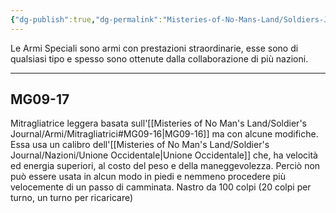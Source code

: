 ```yaml
---
{"dg-publish":true,"dg-permalink":"Misteries-of-No-Mans-Land/Soldiers-Journal/Armi/armi-speciali/index.html","permalink":"/Misteries-of-No-Mans-Land/Soldiers-Journal/Armi/armi-speciali/index.html/","tags":["gardenEntry"]}
---
```


Le Armi Speciali sono armi con prestazioni straordinarie, esse sono di qualsiasi tipo e spesso sono ottenute dalla collaborazione di più nazioni.

--- 
## MG09-17
Mitragliatrice leggera basata sull'[[Misteries of No Man's Land/Soldier's Journal/Armi/Mitragliatrici#MG09-16\|MG09-16]] ma con alcune modifiche. Essa usa un calibro dell'[[Misteries of No Man's Land/Soldier's Journal/Nazioni/Unione Occidentale\|Unione Occidentale]] che, ha velocità ed energia superiori, al costo del peso e della maneggevolezza. Perciò non può essere usata in alcun modo in piedi e nemmeno procedere più velocemente di un passo di camminata. Nastro da 100 colpi (20 colpi per turno, un turno per ricaricare)